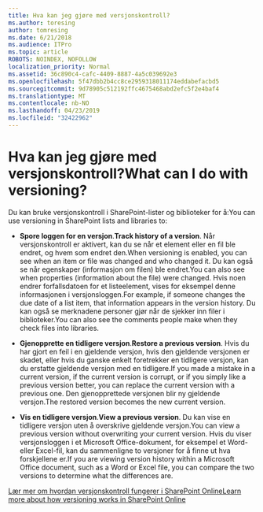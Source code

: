 ```yaml
---
title: Hva kan jeg gjøre med versjonskontroll?
ms.author: toresing
author: tomresing
ms.date: 6/21/2018
ms.audience: ITPro
ms.topic: article
ROBOTS: NOINDEX, NOFOLLOW
localization_priority: Normal
ms.assetid: 36c890c4-cafc-4409-8887-4a5c039692e3
ms.openlocfilehash: 5f47dbb2b4cc8ce2959318011174eddabefacbd5
ms.sourcegitcommit: 9d78905c512192ffc4675468abd2efc5f2e4baf4
ms.translationtype: MT
ms.contentlocale: nb-NO
ms.lasthandoff: 04/23/2019
ms.locfileid: "32422962"
---
```

# <a name="what-can-i-do-with-versioning"></a><span data-ttu-id="19d87-102">Hva kan jeg gjøre med versjonskontroll?</span><span class="sxs-lookup"><span data-stu-id="19d87-102">What can I do with versioning?</span></span>

<span data-ttu-id="19d87-103">Du kan bruke versjonskontroll i SharePoint-lister og biblioteker for å:</span><span class="sxs-lookup"><span data-stu-id="19d87-103">You can use versioning in SharePoint lists and libraries to:</span></span>
  
- <span data-ttu-id="19d87-104">**Spore loggen for en versjon**.</span><span class="sxs-lookup"><span data-stu-id="19d87-104">**Track history of a version**.</span></span> <span data-ttu-id="19d87-105">Når versjonskontroll er aktivert, kan du se når et element eller en fil ble endret, og hvem som endret den.</span><span class="sxs-lookup"><span data-stu-id="19d87-105">When versioning is enabled, you can see when an item or file was changed and who changed it.</span></span> <span data-ttu-id="19d87-106">Du kan også se når egenskaper (informasjon om filen) ble endret.</span><span class="sxs-lookup"><span data-stu-id="19d87-106">You can also see when properties (information about the file) were changed.</span></span> <span data-ttu-id="19d87-107">Hvis noen endrer forfallsdatoen for et listeelement, vises for eksempel denne informasjonen i versjonsloggen.</span><span class="sxs-lookup"><span data-stu-id="19d87-107">For example, if someone changes the due date of a list item, that information appears in the version history.</span></span> <span data-ttu-id="19d87-108">Du kan også se merknadene personer gjør når de sjekker inn filer i biblioteker.</span><span class="sxs-lookup"><span data-stu-id="19d87-108">You can also see the comments people make when they check files into libraries.</span></span> 
    
- <span data-ttu-id="19d87-109">**Gjenopprette en tidligere versjon**.</span><span class="sxs-lookup"><span data-stu-id="19d87-109">**Restore a previous version**.</span></span> <span data-ttu-id="19d87-110">Hvis du har gjort en feil i en gjeldende versjon, hvis den gjeldende versjonen er skadet, eller hvis du ganske enkelt foretrekker en tidligere versjon, kan du erstatte gjeldende versjon med en tidligere.</span><span class="sxs-lookup"><span data-stu-id="19d87-110">If you made a mistake in a current version, if the current version is corrupt, or if you simply like a previous version better, you can replace the current version with a previous one.</span></span> <span data-ttu-id="19d87-111">Den gjenopprettede versjonen blir ny gjeldende versjon.</span><span class="sxs-lookup"><span data-stu-id="19d87-111">The restored version becomes the new current version.</span></span> 
    
- <span data-ttu-id="19d87-112">**Vis en tidligere versjon**.</span><span class="sxs-lookup"><span data-stu-id="19d87-112">**View a previous version**.</span></span> <span data-ttu-id="19d87-113">Du kan vise en tidligere versjon uten å overskrive gjeldende versjon.</span><span class="sxs-lookup"><span data-stu-id="19d87-113">You can view a previous version without overwriting your current version.</span></span> <span data-ttu-id="19d87-114">Hvis du viser versjonsloggen i et Microsoft Office-dokument, for eksempel et Word- eller Excel-fil, kan du sammenligne to versjoner for å finne ut hva forskjellene er.</span><span class="sxs-lookup"><span data-stu-id="19d87-114">If you are viewing version history within a Microsoft Office document, such as a Word or Excel file, you can compare the two versions to determine what the differences are.</span></span> 
    
[<span data-ttu-id="19d87-115">Lær mer om hvordan versjonskontroll fungerer i SharePoint Online</span><span class="sxs-lookup"><span data-stu-id="19d87-115">Learn more about how versioning works in SharePoint Online</span></span>](https://go.microsoft.com/fwlink/?linkid=875710)
  

